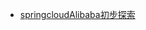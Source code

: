 <!-- docs/_sidebar.md -->
- [springcloudAlibaba初步探索](/JAVA/SpringCloudAlibaba/doc/springcloudAlibaba初步探索.md)


